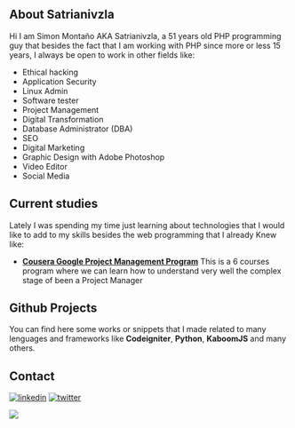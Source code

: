 
## About Satrianivzla

Hi I am Simon Montaño AKA Satrianivzla, a 51 years old PHP programming guy that besides the fact that I am working with PHP since more or less 15 years, I always be open to work in other fields like:
- Ethical hacking
- Application Security
- Linux Admin 
- Software tester
- Project Management
- Digital Transformation
- Database Administrator (DBA) 
- SEO
- Digital Marketing
- Graphic Design with Adobe Photoshop
- Video Editor
- Social Media

## Current studies
Lately I was spending my time just learning about technologies that I would like to add to my skills besides the web programming that I already Knew like:
- **[Cousera Google Project Management Program](https://www.coursera.org/account/accomplishments/certificate/EN2EGPNAN8EW "Cousera Google Project Management Program")** This is a 6 courses program where we can learn how to understand very well the complex stage of been a Project Manager 

## Github Projects
You can find here some works or snippets that I made related to many lenguages and frameworks like **Codeigniter**, **Python**, **KaboomJS** and many others. 

## Contact
[![linkedin](https://img.shields.io/badge/linkedin-0A66C2?style=for-the-badge&logo=linkedin&logoColor=white&style=plastic)](https://www.linkedin.com/in/simonmontano/)
[![twitter](https://img.shields.io/badge/twitter-1DA1F2?style=for-the-badge&logo=twitter&logoColor=white&style=plastic)](https://twitter.com/simonmontano3)

![](https://komarev.com/ghpvc/?username=satrianivzla&style=flat-square)
<!---
satrianivzla/satrianivzla is a ✨ special ✨ repository because its `README.md` (this file) appears on your GitHub profile.
You can click the Preview link to take a look at your changes.

- 👋 Hi, I’m @satrianivzla
- 👀 I’m interested in ...
- 🌱 I’m currently learning ...
- 💞️ I’m looking to collaborate on ...
- 📫 How to reach me ...

--->
